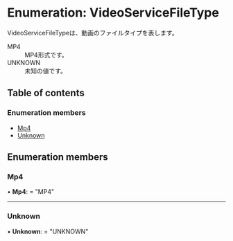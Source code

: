 # Enumeration: VideoServiceFileType


<div lang=\"ja\">VideoServiceFileTypeは、動画のファイルタイプを表します。</div>  <dl class=term>   <dt class=\"term__item\">MP4</dt>   <dd class=\"term__desc\"><span lang=\"ja\">MP4形式です。</span></dd>   <dt class=\"term__item\">UNKNOWN</dt>   <dd class=\"term__desc\"><span lang=\"ja\">未知の値です。</span></dd> </dl>

## Table of contents

### Enumeration members

- [Mp4](videoservicefiletype.md#mp4)
- [Unknown](videoservicefiletype.md#unknown)

## Enumeration members

### Mp4

• **Mp4**: = "MP4"

___

### Unknown

• **Unknown**: = "UNKNOWN"
